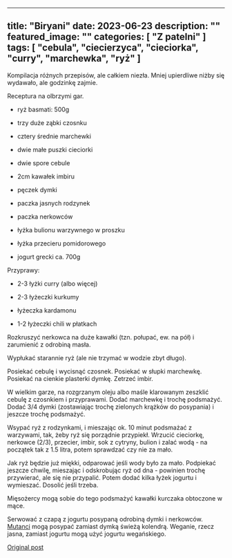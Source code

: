 
---
title: "Biryani"
date: 2023-06-23
description: ""
featured_image: ""
categories: [ "Z patelni" ]
tags: [ "cebula", "ciecierzyca", "cieciorka", "curry", "marchewka", "ryż" ]
---

<!-- Number 51 -->

Kompilacja różnych przepisów, ale całkiem niezła. Mniej upierdliwe niżby się wydawało, ale godzinkę zajmie.

Receptura na olbrzymi gar.



 * ryż basmati: 500g

 * trzy duże ząbki czosnku

 * cztery średnie marchewki

 * dwie małe puszki cieciorki

 * dwie spore cebule

 * 2cm kawałek imbiru

 * pęczek dymki

 * paczka jasnych rodzynek

 * paczka nerkowców

 * łyżka bulionu warzywnego w proszku

 * łyżka przecieru pomidorowego

 * jogurt grecki ca. 700g


Przyprawy:



 * 2-3 łyżki curry (albo więcej)

 * 2-3 łyżeczki kurkumy

 * łyżeczka kardamonu

 * 1-2 łyżeczki chili w płatkach


Rozkruszyć nerkowca na duże kawałki (tzn. połupać, ew. na pół) i zarumienić z odrobiną masła.

Wypłukać starannie ryż (ale nie trzymać w wodzie zbyt długo).

Posiekać cebulę i wycisnąć czosnek. Posiekać w słupki marchewkę. Posiekać na cienkie plasterki dymkę. Zetrzeć imbir.

W wielkim garze, na rozgrzanym oleju albo maśle klarowanym zeszklić cebulę z czosnkiem i przyprawami. Dodać marchewkę i trochę podsmażyć. Dodać 3/4 dymki (zostawiając trochę zielonych krążków do posypania) i jeszcze trochę podsmażyć.

Wsypać ryż z rodzynkami, i mieszając ok. 10 minut podsmażać z warzywami, tak, żeby ryż się porządnie przypiekł. Wrzucić cieciorkę, nerkowce (2/3), przecier, imbir, sok z cytryny, bulion i zalać wodą - na początek tak z 1.5 litra, potem sprawdzać czy nie za mało.

Jak ryż będzie już miękki, odparować jeśli wody było za mało. Podpiekać jeszcze chwilę, mieszając i odskrobując ryż od dna - powinien trochę przywierać, ale się nie przypalić. Potem dodać kilka łyżek jogurtu i wymieszać. Dosolić jeśli trzeba.

Mięsożercy mogą sobie do tego podsmażyć kawałki kurczaka obtoczone w mące.

Serwować z czapą z jogurtu posypaną odrobiną dymki i nerkowców. [Mutanci](https://flavourjournal.biomedcentral.com/articles/10.1186/2044-7248-1-22) mogą posypać zamiast dymką świeżą kolendrą. Weganie, rzecz jasna, zamiast jogurtu mogą użyć jogurtu wegańskiego.



[Original post](https://statystycznakuchnia.wordpress.com/2023/06/23/biryani/)


